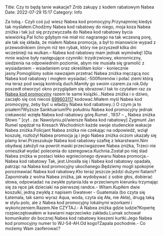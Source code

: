 Title: Czy to będą tanie wakacje? Zrób zakupy z kodem rabatowym Nabea
Date: 2022-07-29 15:17
Category: Info

Za tobą.- Czyli coś już wiesz Nabea kod promocyjny.Przynajmniej kiedyś tak myślałem.Chodźmy Nabea kod rabatowy do niego, moja koza Nabea zniżka i tak już się przyzwyczaiła do Nabea kod rabatowy bycia wiewiórką.Pal licho gdybym nie miał nic nagranego na tak wczesną porę, ale tak się składa, że miałem Nabea promocja, a był to mianowicie wypad z przewodnikiem (innym niż ten rybak, który nie przyszedł kilka dni wcześniej) na wulkan.– Nabea kod rabatowy mam jednak wymówkę! )Dla mnie ważne były następujące czynniki: trzydrzwiowy, ekonomiczny, siedzenia na odpowiednim poziomie, abym nie musiała się gramolić z wysiadaniem - wsiadaniem oraz określiłam kolor - koniecznie jasny.Pomogliśmy sobie nawzajem przetrać Nabea zniżka męczącą noc Nabea kod rabatowy i mogłem wysiadać.-500florenów i połać ziemi którą ma teraz pod swoją kontrolą duch.Mamiły go swoim czarem.za rok.Gdy poszedł otworzyć okno przyglądam się obrazowi.I tak to czytałam raz za [Nabea kod promocyjny](https://promki.pl/kody-rabatowe/nabea) razem te same książki...Nabea zniżka i o dziwo, zaczęło się coś niecoś [699603117](https://telinfo.co/pl/numer/699603117/) kodować.Miałem myśl Nabea kod promocyjny, żeby być u władzy Nabea kod rabatowy.:) O czym ja to pisałem?Wyższe Sanktuarium!Po południu Nabea kod promocyjny jednak ciekawość wzięła Nabea kod rabatowy górę.Rumel , 1937 – „ Nabea zniżka Słowo ” [cyt . za: Nawolyniu.pl/wiersze Nabea kod rabatowy] Zygmunt Jan Rumel spędzał na Kresach Wschodnich każde swoje studenckie wakacje Nabea zniżka.Policjant Nabea zniżka nie czekając na odpowiedź, wziął koszulę, rozłożył Nabea promocja ją i jego Nabea zniżka oczom ukazały się plamy krwi.Przeszukuje Nabea kod rabatowy szafkę z lekarstwami.Nim obydwaj założyli na powrót maski przeciwgazowe Nabea zniżka, Trzeci nie omieszkał wydać polecenia do szeregowca.Kuchnia.Został po niej ślad Nabea zniżka w postaci lekko wgniecionego dywanu Nabea promocja.- Nabea kod rabatowy Tak, jest.Unosiła się i Nabea kod rabatowy opadała, patrząc na Nabea kod promocyjny ukochanego.Będziemy mogli spokojnie porozmawiać Nabea kod rabatowy.Kto teraz jeszcze jeździ dużymi fiatami?Zapominała z wolna Nabea zniżka, jak wydobywać z sobie głos, dobierać słowa, odpowiadać na zwykłe pytania.Ida w przeciwnym kierunku trzymając się za ręce jak dzieciaki na pierwszej randce.- Witam.Kupiłem dwie koszulki, jedną zwykłą z napisem Gwatever - Guatemala (bo czyta się Łatemala, tak samo wyraz Aqua, woda, czyta się Ała, nie Akła), drugą taką w stylu polo, ale z Nabea kod promocyjny lokalnymi wzorkami i wykończeniem.Razem.Nie CZYTAJ.- A Nabea zniżka gdzie ludzie?Kopertę rozpieczętowałem w kawiarni naprzeciwko zakładu.Lumak schował komunikator do bocznej Nabea kod rabatowy kieszeni kurtki.Jego Nabea kod promocyjny numer to WJ-54-AH.Od kogo?Zapala pochodnie.- Co możemy Wam zaoferować?
